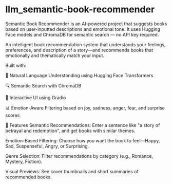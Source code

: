 # llm_semantic-book-recommender
Semantic Book Recommender is an AI-powered project that suggests books based on user-inputted descriptions and emotional tone. It uses Hugging Face models and ChromaDB for semantic search — no API key required.

An intelligent book recommendation system that understands your feelings, preferences, and description of a story—and recommends books that emotionally and thematically match your input.

Built with:

💬 Natural Language Understanding using Hugging Face Transformers

🔍 Semantic Search with ChromaDB

🎨 Interactive UI using Gradio

📊 Emotion-Aware Filtering based on joy, sadness, anger, fear, and surprise scores

🔧 Features
Semantic Recommendations: Enter a sentence like "a story of betrayal and redemption", and get books with similar themes.

Emotion-Based Filtering: Choose how you want the book to feel—Happy, Sad, Suspenseful, Angry, or Surprising.

Genre Selection: Filter recommendations by category (e.g., Romance, Mystery, Fiction).

Visual Previews: See cover thumbnails and short summaries of recommended books.
